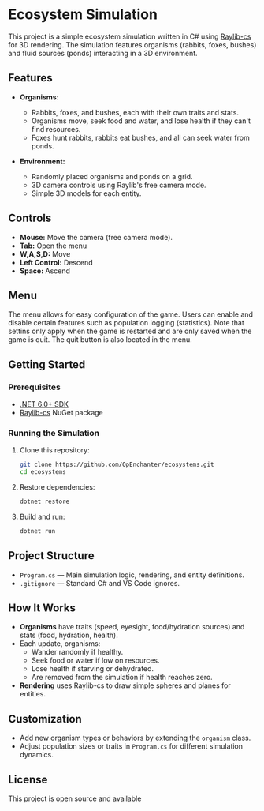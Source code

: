 # Ecosystem Simulation

This project is a simple ecosystem simulation written in C# using [Raylib-cs](https://github.com/ChrisDill/Raylib-cs) for 3D rendering. The simulation features organisms (rabbits, foxes, bushes) and fluid sources (ponds) interacting in a 3D environment.

## Features

- **Organisms:**  
  - Rabbits, foxes, and bushes, each with their own traits and stats.
  - Organisms move, seek food and water, and lose health if they can't find resources.
  - Foxes hunt rabbits, rabbits eat bushes, and all can seek water from ponds.

- **Environment:**  
  - Randomly placed organisms and ponds on a grid.
  - 3D camera controls using Raylib's free camera mode.
  - Simple 3D models for each entity.

## Controls

- **Mouse:** Move the camera (free camera mode).
- **Tab:** Open the menu
- **W,A,S,D:** Move
- **Left Control:** Descend
- **Space:** Ascend

## Menu
The menu allows for easy configuration of the game. Users can enable and disable certain features such as population logging (statistics). Note that settins only apply when the game is restarted and are only saved when the game is quit. The quit button is also located in the menu.

## Getting Started

### Prerequisites

- [.NET 6.0+ SDK](https://dotnet.microsoft.com/download)
- [Raylib-cs](https://github.com/ChrisDill/Raylib-cs) NuGet package

### Running the Simulation

1. Clone this repository:
   ```sh
   git clone https://github.com/OpEnchanter/ecosystems.git
   cd ecosystems
   ```
2. Restore dependencies:
   ```sh
   dotnet restore
   ```
3. Build and run:
   ```sh
   dotnet run
   ```

## Project Structure

- `Program.cs` — Main simulation logic, rendering, and entity definitions.
- `.gitignore` — Standard C# and VS Code ignores.

## How It Works

- **Organisms** have traits (speed, eyesight, food/hydration sources) and stats (food, hydration, health).
- Each update, organisms:
  - Wander randomly if healthy.
  - Seek food or water if low on resources.
  - Lose health if starving or dehydrated.
  - Are removed from the simulation if health reaches zero.
- **Rendering** uses Raylib-cs to draw simple spheres and planes for entities.

## Customization

- Add new organism types or behaviors by extending the `organism` class.
- Adjust population sizes or traits in `Program.cs` for different simulation dynamics.

## License

This project is open source and available